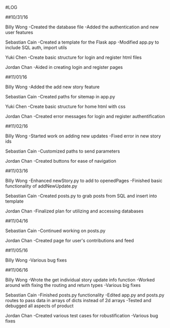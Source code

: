 #LOG

##10/31/16

Billy Wong
      -Created the database file
      -Added the authentication and new user features

Sebastian Cain
      -Created a template for the Flask app
      -Modified app.py to include SQL auth, import utils

Yuki Chen
     -Create basic structure for login and register html files
     
Jordan Chan
     -Aided in creating login and register pages

##11/01/16

Billy Wong
      -Added the add new story feature

Sebastian Cain
      -Created paths for sitemap in app.py

Yuki Chen
     -Create basic structure for home html with css

Jordan Chan
     -Created error messages for login and register authentification

##11/02/16

Billy Wong
      -Started work on adding new updates
      -Fixed error in new story ids

Sebastian Cain
      -Customized paths to send parameters
      
Jordan Chan
      -Created buttons for ease of navigation

##11/03/16

Billy Wong
      -Enhanced newStory.py to add to openedPages
      -Finished basic functionality of addNewUpdate.py

Sebastian Cain
      -Created posts.py to grab posts from SQL and insert into template
      
Jordan Chan
      -Finalized plan for utilizing and accessing databases

##11/04/16

Sebastian Cain
      -Continued working on posts.py
      
Jordan Chan
      -Created page for user's contributions and feed

##11/05/16

Billy Wong
      -Various bug fixes

##11/06/16

Billy Wong
      -Wrote the get individual story update info function
      -Worked around with fixing the routing and return types
      -Various big fixes

Sebastian Cain
      -Finished posts.py functionality
      -Edited app.py and posts.py routes to pass data in arrays of dicts instead of 2d arrays
      -Tested and debugged all aspects of product
      
Jordan Chan
      -Created various test cases for robustification
      -Various bug fixes

